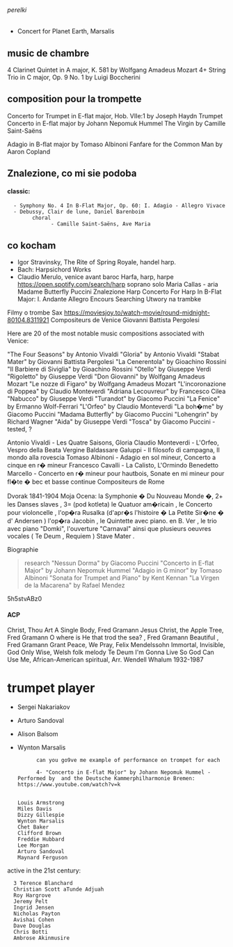 ###### perelki 

- Concert for Planet Earth, Marsalis

## music de chambre

4  Clarinet Quintet in A major, K. 581 by Wolfgang Amadeus Mozart
4+  String Trio in C major, Op. 9 No. 1 by Luigi Boccherini

## composition pour la trompette 

Concerto for Trumpet in E-flat major, Hob. VIIe:1 by Joseph Haydn
Trumpet Concerto in E-flat major by Johann Nepomuk Hummel
The Virgin by Camille Saint-Saëns

Adagio in B-flat major by Tomaso Albinoni
Fanfare for the Common Man by Aaron Copland

## Znalezione, co mi sie podoba 

#### classic: 
      - Symphony No. 4 In B-Flat Major, Op. 60: I. Adagio - Allegro Vivace
      - Debussy, Clair de lune, Daniel Barenboim
            choral 
                  - Camille Saint-Saëns, Ave Maria
## co kocham

- 	Igor Stravinsky, The Rite of Spring
Royale, handel harp.
- Bach: Harpsichord Works
- Claudio Merulo, venice avant baroc
Harfa, harp, harpe
https://open.spotify.com/search/harp
soprano solo
Maria Callas - aria
       Madame Butterfly Puccini
       Znalezione Harp
Concerto For Harp In B-Flat Major: I. Andante Allegro
Encours 
Searching
      Utwory na trambke
>>>
Filmy o trombe 
      Sax 
https://moviesjoy.to/watch-movie/round-midnight-80104.8311921
      Compositeurs de Venice
Giovanni Battista Pergolesi

Here are 20 of the most notable music compositions associated with Venice:

"The Four Seasons" by Antonio Vivaldi
"Gloria" by Antonio Vivaldi
"Stabat Mater" by Giovanni Battista Pergolesi
"La Cenerentola" by Gioachino Rossini
"Il Barbiere di Siviglia" by Gioachino Rossini
"Otello" by Giuseppe Verdi
"Rigoletto" by Giuseppe Verdi
"Don Giovanni" by Wolfgang Amadeus Mozart
"Le nozze di Figaro" by Wolfgang Amadeus Mozart
"L'incoronazione di Poppea" by Claudio Monteverdi
"Adriana Lecouvreur" by Francesco Cilea
"Nabucco" by Giuseppe Verdi
"Turandot" by Giacomo Puccini
"La Fenice" by Ermanno Wolf-Ferrari
"L'Orfeo" by Claudio Monteverdi
"La boh�me" by Giacomo Puccini
"Madama Butterfly" by Giacomo Puccini
"Lohengrin" by Richard Wagner
"Aida" by Giuseppe Verdi
"Tosca" by Giacomo Puccini - tested, ? 


Antonio Vivaldi - Les Quatre Saisons, Gloria
Claudio Monteverdi - L'Orfeo, Vespro della Beata Vergine
Baldassare Galuppi - Il filosofo di campagna, Il mondo alla rovescia
Tomaso Albinoni - Adagio en sol mineur, Concerto a cinque en r� mineur
Francesco Cavalli - La Calisto, L'Ormindo
Benedetto Marcello - Concerto en r� mineur pour hautbois, Sonate en mi mineur pour fl�te � bec et basse continue
      Compositeurs de Rome

Dvorak 1841-1904
Moja Ocena: 
 la Symphonie � Du Nouveau Monde �, 
2+ les Danses slaves , 
3= (pod kotleta) le Quatuor am�ricain , 
le Concerto pour violoncelle , 
l'op�ra Rusalka (d'apr�s l'histoire � La Petite Sir�ne � d' Andersen ) 
l'op�ra Jacobin , 
le Quintette avec piano. en B. Ver , 
le trio avec piano "Domki", 
l'ouverture "Carnaval" 
ainsi que plusieurs oeuvres vocales ( Te Deum , Requiem ) Stave Mater .

Biographie


> research 
"Nessun Dorma" by Giacomo Puccini
"Concerto in E-flat Major" by Johann Nepomuk Hummel
"Adagio in G minor" by Tomaso Albinoni
"Sonata for Trumpet and Piano" by Kent Kennan
"La Virgen de la Macarena" by Rafael Mendez




5h5stvABz0

#### ACP
Christ, Thou Art A Single Body, Fred Gramann
Jesus Christ, the Apple Tree, Fred Gramann
O where is He that trod the sea? , Fred Gramann
Beautiful , Fred Gramann
Grant Peace, We Pray, Felix Mendelssohn
Immortal, Invisible, God Only Wise, Welsh folk melody
Te Deum
I'm Gonna Live So God Can Use Me, African-American spiritual, Arr. Wendell Whalum 1932-1987

# trumpet player
- Sergei Nakariakov
- Arturo Sandoval
- Alison Balsom
- Wynton Marsalis

            can you go9ve me example of performance on trompet for each 

            4- "Concerto in E-flat Major" by Johann Nepomuk Hummel - Performed by  and the Deutsche Kammerphilharmonie Bremen: https://www.youtube.com/watch?v=k


      Louis Armstrong
      Miles Davis
      Dizzy Gillespie
      Wynton Marsalis
      Chet Baker
      Clifford Brown
      Freddie Hubbard
      Lee Morgan
      Arturo Sandoval
      Maynard Ferguson

active in the 21st century:

      3 Terence Blanchard 
      Christian Scott aTunde Adjuah
      Roy Hargrove
      Jeremy Pelt
      Ingrid Jensen
      Nicholas Payton
      Avishai Cohen
      Dave Douglas
      Chris Botti
      Ambrose Akinmusire

